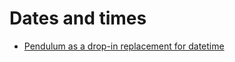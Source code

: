 # Dates and times

- [Pendulum as a drop-in replacement for datetime](https://towardsdatascience.com/pendulum-one-of-the-most-useful-python-libraries-you-have-ever-seen-e2ecc365c8c0)